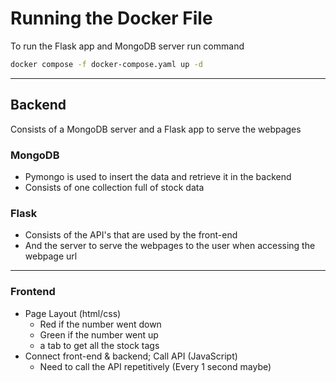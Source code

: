 # **Running the Docker File**

To run the Flask app and MongoDB server run command
```Bash
docker compose -f docker-compose.yaml up -d
```

---
## Backend 

Consists of a MongoDB server and a Flask app to serve the webpages

### MongoDB
- Pymongo is used to insert the data and retrieve it in the backend
- Consists of one collection full of stock data

### Flask
- Consists of the API's that are used by the front-end 
- And the server to serve the webpages to the user when accessing the webpage url



---
### Frontend
- Page Layout (html/css)
	- Red if the number went down
	- Green if the number went up
	- a tab to get all the stock tags
- Connect front-end & backend; Call API (JavaScript)
	- Need to call the API repetitively (Every 1 second maybe)


